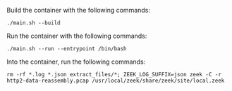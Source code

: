 Build the container with the following commands:
```shell
./main.sh --build
```

Run the container with the following commands:
```shell
./main.sh --run --entrypoint /bin/bash
```

Into the container, run the following commands:
```shell
rm -rf *.log *.json extract_files/*; ZEEK_LOG_SUFFIX=json zeek -C -r http2-data-reassembly.pcap /usr/local/zeek/share/zeek/site/local.zeek
```